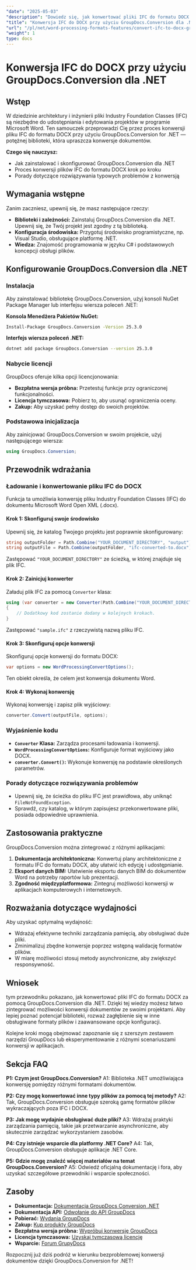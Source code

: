 ```yaml
---
"date": "2025-05-03"
"description": "Dowiedz się, jak konwertować pliki IFC do formatu DOCX za pomocą GroupDocs.Conversion dla .NET z tym szczegółowym przewodnikiem. Idealne dla architektów i inżynierów."
"title": "Konwersja IFC do DOCX przy użyciu GroupDocs.Conversion dla .NET&#58; Kompleksowy przewodnik"
"url": "/pl/net/word-processing-formats-features/convert-ifc-to-docx-groupdocs-net/"
"weight": 1
type: docs
---
```

# Konwersja IFC do DOCX przy użyciu GroupDocs.Conversion dla .NET

## Wstęp

W dziedzinie architektury i inżynierii pliki Industry Foundation Classes (IFC) są niezbędne do udostępniania i edytowania projektów w programie Microsoft Word. Ten samouczek przeprowadzi Cię przez proces konwersji pliku IFC do formatu DOCX przy użyciu GroupDocs.Conversion for .NET — potężnej biblioteki, która upraszcza konwersje dokumentów.

**Czego się nauczysz:**
- Jak zainstalować i skonfigurować GroupDocs.Conversion dla .NET
- Proces konwersji plików IFC do formatu DOCX krok po kroku
- Porady dotyczące rozwiązywania typowych problemów z konwersją

## Wymagania wstępne

Zanim zaczniesz, upewnij się, że masz następujące rzeczy:

- **Biblioteki i zależności:** Zainstaluj GroupDocs.Conversion dla .NET. Upewnij się, że Twój projekt jest zgodny z tą biblioteką.
- **Konfiguracja środowiska:** Przygotuj środowisko programistyczne, np. Visual Studio, obsługujące platformę .NET.
- **Wiedza:** Znajomość programowania w języku C# i podstawowych koncepcji obsługi plików.

## Konfigurowanie GroupDocs.Conversion dla .NET

### Instalacja

Aby zainstalować bibliotekę GroupDocs.Conversion, użyj konsoli NuGet Package Manager lub interfejsu wiersza poleceń .NET:

**Konsola Menedżera Pakietów NuGet:**
```bash
Install-Package GroupDocs.Conversion -Version 25.3.0
```

**Interfejs wiersza poleceń .NET:**
```bash
dotnet add package GroupDocs.Conversion --version 25.3.0
```

### Nabycie licencji

GroupDocs oferuje kilka opcji licencjonowania:
- **Bezpłatna wersja próbna:** Przetestuj funkcje przy ograniczonej funkcjonalności.
- **Licencja tymczasowa:** Pobierz to, aby usunąć ograniczenia oceny.
- **Zakup:** Aby uzyskać pełny dostęp do swoich projektów.

### Podstawowa inicjalizacja

Aby zainicjować GroupDocs.Conversion w swoim projekcie, użyj następującego wiersza:
```csharp
using GroupDocs.Conversion;
```

## Przewodnik wdrażania

### Ładowanie i konwertowanie pliku IFC do DOCX

Funkcja ta umożliwia konwersję pliku Industry Foundation Classes (IFC) do dokumentu Microsoft Word Open XML (.docx).

#### Krok 1: Skonfiguruj swoje środowisko

Upewnij się, że katalog Twojego projektu jest poprawnie skonfigurowany:
```csharp
string outputFolder = Path.Combine("YOUR_DOCUMENT_DIRECTORY", "output");
string outputFile = Path.Combine(outputFolder, "ifc-converted-to.docx");
```
Zastępować `"YOUR_DOCUMENT_DIRECTORY"` ze ścieżką, w której znajduje się plik IFC.

#### Krok 2: Zainicjuj konwerter

Załaduj plik IFC za pomocą `Converter` klasa:
```csharp
using (var converter = new Converter(Path.Combine("YOUR_DOCUMENT_DIRECTORY", "sample.ifc")))
{
    // Dodatkowy kod zostanie dodany w kolejnych krokach.
}
```
Zastępować `"sample.ifc"` z rzeczywistą nazwą pliku IFC.

#### Krok 3: Skonfiguruj opcje konwersji

Skonfiguruj opcje konwersji do formatu DOCX:
```csharp
var options = new WordProcessingConvertOptions();
```
Ten obiekt określa, że celem jest konwersja dokumentu Word.

#### Krok 4: Wykonaj konwersję

Wykonaj konwersję i zapisz plik wyjściowy:
```csharp
converter.Convert(outputFile, options);
```

### Wyjaśnienie kodu

- **`Converter` Klasa:** Zarządza procesami ładowania i konwersji.
- **`WordProcessingConvertOptions`:** Konfiguruje format wyjściowy jako DOCX.
- **`converter.Convert()`:** Wykonuje konwersję na podstawie określonych parametrów.

### Porady dotyczące rozwiązywania problemów

- Upewnij się, że ścieżka do pliku IFC jest prawidłowa, aby uniknąć `FileNotFoundException`.
- Sprawdź, czy katalog, w którym zapisujesz przekonwertowane pliki, posiada odpowiednie uprawnienia.

## Zastosowania praktyczne

GroupDocs.Conversion można zintegrować z różnymi aplikacjami:
1. **Dokumentacja architektoniczna:** Konwertuj plany architektoniczne z formatu IFC do formatu DOCX, aby ułatwić ich edycję i udostępnianie.
2. **Eksport danych BIM:** Ułatwienie eksportu danych BIM do dokumentów Word na potrzeby raportów lub prezentacji.
3. **Zgodność międzyplatformowa:** Zintegruj możliwości konwersji w aplikacjach komputerowych i internetowych.

## Rozważania dotyczące wydajności

Aby uzyskać optymalną wydajność:
- Wdrażaj efektywne techniki zarządzania pamięcią, aby obsługiwać duże pliki.
- Zminimalizuj zbędne konwersje poprzez wstępną walidację formatów plików.
- W miarę możliwości stosuj metody asynchroniczne, aby zwiększyć responsywność.

## Wniosek

tym przewodniku pokazano, jak konwertować pliki IFC do formatu DOCX za pomocą GroupDocs.Conversion dla .NET. Dzięki tej wiedzy możesz łatwo zintegrować możliwości konwersji dokumentów ze swoimi projektami. Aby lepiej poznać potencjał biblioteki, rozważ zagłębienie się w inne obsługiwane formaty plików i zaawansowane opcje konfiguracji.

Kolejne kroki mogą obejmować zapoznanie się z szerszym zestawem narzędzi GroupDocs lub eksperymentowanie z różnymi scenariuszami konwersji w aplikacjach.

## Sekcja FAQ

**P1: Czym jest GroupDocs.Conversion?**
A1: Biblioteka .NET umożliwiająca konwersję pomiędzy różnymi formatami dokumentów.

**P2: Czy mogę konwertować inne typy plików za pomocą tej metody?**
A2: Tak, GroupDocs.Conversion obsługuje szeroką gamę formatów plików wykraczających poza IFC i DOCX.

**P3: Jak mogę wydajnie obsługiwać duże pliki?**
A3: Wdrażaj praktyki zarządzania pamięcią, takie jak przetwarzanie asynchroniczne, aby skutecznie zarządzać wykorzystaniem zasobów.

**P4: Czy istnieje wsparcie dla platformy .NET Core?**
A4: Tak, GroupDocs.Conversion obsługuje aplikacje .NET Core.

**P5: Gdzie mogę znaleźć więcej materiałów na temat GroupDocs.Conversion?**
A5: Odwiedź oficjalną dokumentację i fora, aby uzyskać szczegółowe przewodniki i wsparcie społeczności.

## Zasoby

- **Dokumentacja:** [Dokumentacja GroupDocs Conversion .NET](https://docs.groupdocs.com/conversion/net/)
- **Dokumentacja API:** [Odwołanie do API GroupDocs](https://reference.groupdocs.com/conversion/net/)
- **Pobierać:** [Wydania GroupDocs](https://releases.groupdocs.com/conversion/net/)
- **Zakup:** [Kup produkty GroupDocs](https://purchase.groupdocs.com/buy)
- **Bezpłatna wersja próbna:** [Wypróbuj konwersję GroupDocs](https://releases.groupdocs.com/conversion/net/)
- **Licencja tymczasowa:** [Uzyskaj tymczasową licencję](https://purchase.groupdocs.com/temporary-license/)
- **Wsparcie:** [Forum GrupyDocs](https://forum.groupdocs.com/c/conversion/10)

Rozpocznij już dziś podróż w kierunku bezproblemowej konwersji dokumentów dzięki GroupDocs.Conversion for .NET!